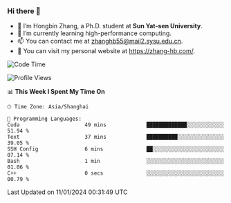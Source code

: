 ### Hi there 👋

- 🔭 I’m Hongbin Zhang, a Ph.D. student at **Sun Yat-sen University**.
- 🌱 I’m currently learning high-performance computing.
- 📫 You can contact me at zhanghb55@mail2.sysu.edu.cn.
- 👀 You can visit my personal website at https://zhang-hb.com/.

<!--START_SECTION:waka-->
![Code Time](http://img.shields.io/badge/Code%20Time-279%20hrs%2040%20mins-blue)

![Profile Views](http://img.shields.io/badge/Profile%20Views-0-blue)

📊 **This Week I Spent My Time On** 

```text
🕑︎ Time Zone: Asia/Shanghai

💬 Programming Languages: 
Cuda                     49 mins             █████████████░░░░░░░░░░░░   51.94 % 
Text                     37 mins             ██████████░░░░░░░░░░░░░░░   39.05 % 
SSH Config               6 mins              ██░░░░░░░░░░░░░░░░░░░░░░░   07.14 % 
Bash                     1 min               ░░░░░░░░░░░░░░░░░░░░░░░░░   01.06 % 
C++                      0 secs              ░░░░░░░░░░░░░░░░░░░░░░░░░   00.79 % 
```


 Last Updated on 11/01/2024 00:31:49 UTC
<!--END_SECTION:waka-->
